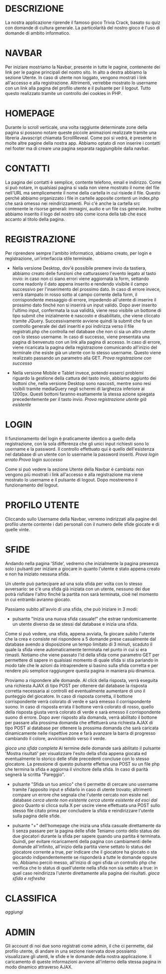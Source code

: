 # DESCRIZIONE
La nostra applicazione riprende il famoso gioco Trivia Crack, basato su quiz con domande di cultura generale. La particolarità del nostro gioco è l'uso di domande di ambito informatico.

# NAVBAR
Per iniziare mostriamo la Navbar, presente in tutte le pagine, contenente dei link per le pagine principali del nostro sito. In alto a destra abbiamo la sezione Utente. In caso di utente non loggato, vengono mostrati i link all'accesso e alla registrazione. Altrimenti, verrebbe mostrato lo username con un link alla pagina del profilo utente e il pulsante per il logout. Tutto questo realizzato tramite un controllo dei cookies in PHP.

# HOMEPAGE
Durante lo scroll verticale, una volta raggiunte determinate zone della pagina si possono notare queste piccole animazioni realizzate tramite una libreria Javascript chiamata ScrollReveal. Come poi si vedrà, è presente in molte altre pagine della nostra app.
Abbiamo optato di non inserire i contatti nel footer ma di creare una pagina separata raggiungibile dalla navbar.

# CONTATTI
La pagina dei contatti è semplice, contente telefono, email e indirizzo.
Come si può notare, in qualsiasi pagina si vada non viene mostrato il nome del file nell'URL ma semplicemente il nome della cartella in cui risiede il file. Questo perché abbiamo organizzato i file in cartelle apposite contenti un index.php che sarà omesso nei reindirizzamenti.
Poi c'è anche la cartella src contenente le risorse generali: immagini, audio e un file css generale.
Inoltre abbiamo inserito il logo del nostro sito come icona della tab che esce accanto al titolo della pagina.

# REGISTRAZIONE
Per riprendere sempre l'ambito informatico, abbiamo creato, per login e registrazione, un'interfaccia stile terminale.


- Nella versione Desktop, dov'è possibile premere invio da tastiera, abbiamo creato delle funzioni che catturassero l'evento legato al tasto invio: in caso non ci siano errori viene aggiornata la form, settando come readonly il dato appena inserito e rendendo visibile il campo successivo per l'inserimento del prossimo dato. In caso di errore invece, verrà stampato in rosso sotto al campo corrente della form, il corrispondente messaggio di errore, impedendo all'utente di inserire il prossimo dato finché non si inserirà un input valido. 
Dopo aver inserito l'ultimo input, confermata la sua validità, viene reso visibile un bottone di tipo submit che inizialmente è nascosto e disabilitato, che viene cliccato tramite JQuery. Successivamente avviene quindi la submit che fa un controllo generale dei dati inseriti e poi indirizza verso il file registrati.php che controlla nel database che non ci sia un altro utente con lo stesso username. In caso di successo, viene presentata una pagina di benvenuto con un link alla pagina di accesso. In caso di errore, viene ricaricata la pagina della registrazione comunicando all'inizio del terminale che esiste già un utente con lo stesso username. Questo viene realizzato passando un parametro alla GET.
*Prova registrazione con successo*

- Nella versione Mobile e Tablet invece, potendo esserci problemi riguardo la gestione della cattura del tasto invio, abbiamo aggiunto dei bottoni che, nella versione Desktop sono nascosti, mentre sono resi visibili tramite mediaQuery negli schermi di larghezza inferiore ai 1200px. Questi bottoni faranno esattamente la stessa azione spiegata precedentemente per il tasto invio.
*Prova registrazione utente già esistente*

# LOGIN
Il funzionamento del login è praticamente identico a quello della registrazione, con la sola differenza che gli unici input richiesti sono lo username e la password. Il controllo effettuato qui è quello dell'esistenza nel database di un utente con lo username la password inseriti.
*Prova login errato*
*Prova login successo*

Come si può vedere la sezione Utente della Navbar è cambiata: non vengono più mostrati i link all'accesso e alla registrazione ma viene mostrato lo username e il pulsante di logout. Dopo mostreremo il funzionamento del logout.

# PROFILO UTENTE
Cliccando sullo Username della Navbar, verremo indirizzati alla pagine del profilo utente contente i dati personali con il numero delle sfide giocate e di quelle vinte.

# SFIDE
Andando nella pagina 'Sfide', vedremo che inizialmente la pagina presenza solo i pulsanti per iniziare a giocare in quanto l'utente è stato appena creato e non ha iniziato nessuna sfida. 

Un utente può partecipare ad una sola sfida per volta con lo stesso avversario: se c'è una sfida già iniziata con un utente, nessuno dei due potrà risfidare l'altro finché la partita non sarà terminata, cioè nel momento in cui entrambi avranno giocato.


Passiamo subito all'avvio di una sfida, che può iniziare in 3 modi:
- pulsante "Inizia una nuova sfida casuale!" che estrae randomicamente un utente diverso da se stessi dal database e inizia una sfida.

Come si può vedere, una sfida, appena avviata, fa giocare subito l'utente che la crea e consiste nel rispondere a 5 domande prese casualmente dal database avendo a disposizione un tempo limitato di 3 minuti, scaduto il quale la sfida viene automaticamente terminata nel punto in cui si era rimasti. Notiamo che viene passato l'id della sfida come parametro GET per permettere di sapere in qualsiasi momento di quale sfida si stia parlando in modo tale che le azioni da intraprendere si basino sulla sfida corretta e per rendere più semplice raggiungere questa pagina in maniera più dinamica.

Proviamo a rispondere alle domande. Al click della risposta, verrà eseguita una richiesta AJAX di tipo POST per ottenere dal database la risposta corretta necessaria ai controlli ed eventualmente aumentare di uno il punteggio del giocatore. In caso di risposta corretta, il bottone corrispondente verrà colorato di verde e sarà emesso il corrispondente suono. In caso di risposta errata il bottone verrà colorato di rosso, quello della risposta giusta verrà colorato di verde e sarà emesso il corrispondente suono di errore. Dopo aver risposto alla domanda, verrà abilitato il bottone per passare alla prossima domanda che effettuerà una richiesta AJAX di tipo POST al database per ottenere la prossima domanda che sarà caricata dinamicamente nelle rispettive zone e farà avanzare la barra di progresso cambiando il colore, avvicinandolo verso il verde.

*gioca una sfida completa*
Al termine delle domande sarà abilitato il pulsante 'Mostra risultati' per visualizzare l'esito della sfida appena giocata ed eventualmente lo storico delle sfide precedenti concluse con lo stesso giocatore. La pressione di questo pulsante effettua una POST su un file php che termina la sfida e aggiorna il vincitore della sfida.
In caso di parità segnerà la scritta "Pareggio".


- pulsante "Sfida un tuo amico" che ti permette di cercare uno username tramite l'apposito input e sfidarlo in caso di utente trovato; altrimenti compare un errore che segnala che l'utente cercato non esiste nel database
*cerca utente non esistente*
*cerca utente esistente ed esci dal gioco*
Quanto si clicca sulla X per uscire viene effettuata una POST sullo stesso file citato prima per concludere la sfida e reindirizzare l'utente sulla pagina delle sfide.


- pulsante "+" dell'homepage che inizia una sfida casuale direttamente da lì senza passare per la pagina delle sfide
Teniamo conto dello status dei due giocatori durante la sfida per sapere quando una partita è terminata. Quindi, per evitare ricaricamenti della pagina con cambiamenti delle domande all'infinito, all'inizio della partita viene settato lo status del giocatore corrente a true, per indicare che il giocatore ha giocato o sta giocando indipendentemente se risponderà a tutte le domande oppure no. Abbiamo perciò messo, all'inizio di ogni sfida un controllo php che verifica che lo status di quell'utente nella sfida non sia settato a true: in quel caso reindirizza l'utente direttamente alla pagina dei risultati.
*gioca sfida e refresha*

# CLASSIFICA
*aggiungi*

# ADMIN
Gli account di noi due sono registrati come admin, il che ci permette, dal profilo utente, di andare in una sezione riservata dove possiamo visualizzare gli utenti, le sfide e le domande della nostra applicazione. Il caricamento di queste informazioni avviene all'interno della stessa pagina in modo dinamico attraverso AJAX. 

